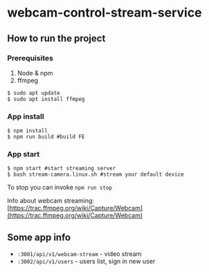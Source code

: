 # webcam-control-stream-service

## How to run the project

### Prerequisites

1. Node & npm
2. ffmpeg

```
$ sudo apt update
$ sudo apt install ffmpeg
```

### App install

```
$ npm install
$ npm run build #build FE
```

### App start
```
$ npm start #start streaming server
$ bash stream-camera.linux.sh #stream your default device
```

To stop you can invoke `npm run stop`

Info about webcam streaming: [https://trac.ffmpeg.org/wiki/Capture/Webcam](https://trac.ffmpeg.org/wiki/Capture/Webcam)

## Some app info

* `:3001/api/v1/webcam-stream` - video stream
* `:3002/api/v1/users` - users list, sign in new user


